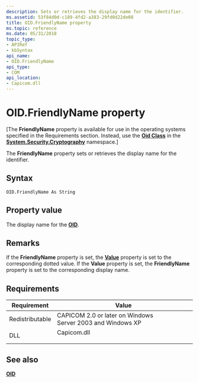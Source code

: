 ```yaml
---
description: Sets or retrieves the display name for the identifier.
ms.assetid: 53f84d0d-c189-4fd2-a383-29fd0d22de08
title: OID.FriendlyName property
ms.topic: reference
ms.date: 05/31/2018
topic_type:
- APIRef
- kbSyntax
api_name:
- OID.FriendlyName
api_type:
- COM
api_location:
- Capicom.dll
---
```


# OID.FriendlyName property

\[The **FriendlyName** property is available for use in the operating systems specified in the Requirements section. Instead, use the [**Oid Class**](/dotnet/api/system.security.cryptography.oid?view=netcore-3.1&preserve-view=true) in the [**System.Security.Cryptography**](/dotnet/api/system.security.cryptography?view=dotnet-plat-ext-3.1&preserve-view=true) namespace.\]

The **FriendlyName** property sets or retrieves the display name for the identifier.

## Syntax


```VB
OID.FriendlyName As String
```



## Property value

The display name for the [**OID**](oid.md).

## Remarks

If the **FriendlyName** property is set, the [**Value**](oid-value.md) property is set to the corresponding dotted value. If the **Value** property is set, the **FriendlyName** property is set to the corresponding display name.

## Requirements



| Requirement | Value |
|----------------------------|----------------------------------------------------------------------------------------|
| Redistributable<br/> | CAPICOM 2.0 or later on Windows Server 2003 and Windows XP<br/>                  |
| DLL<br/>             | <dl> <dt>Capicom.dll</dt> </dl> |



## See also

<dl> <dt>

[**OID**](oid.md)
</dt> </dl>

 

 
